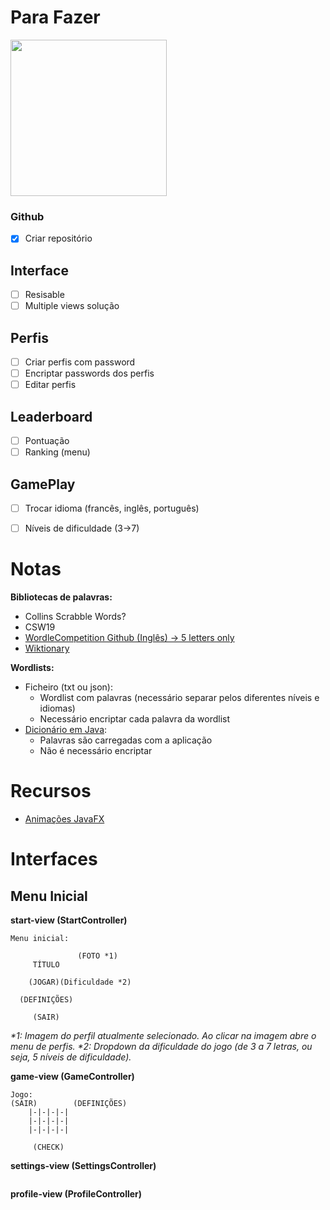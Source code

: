 # Para Fazer

<img src="https://www.videogameschronicle.com/files/2022/01/wordle-d.jpg" width="250">

### Github

- [x] Criar repositório

## Interface

- [ ] Resisable
- [ ] Multiple views solução

## Perfis

- [ ] Criar perfis com password
- [ ] Encriptar passwords dos perfis
- [ ] Editar perfis

## Leaderboard

- [ ] Pontuação
- [ ] Ranking (menu)

## GamePlay

- [ ] Trocar idioma (francês, inglês, português)
- [ ] Níveis de dificuldade (3->7)


# Notas

**Bibliotecas de palavras:**
- Collins Scrabble Words?
- CSW19
- [WordleCompetition Github (Inglês) -> 5 letters only](https://github.com/Kinkelin/WordleCompetition/tree/main/data/official)
- [Wiktionary](https://en.wiktionary.org/wiki/Wiktionary:Main_Page)

**Wordlists:**

- Ficheiro (txt ou json):
  - Wordlist com palavras (necessário separar pelos diferentes níveis e idiomas)
  - Necessário encriptar cada palavra da wordlist
- [Dicionário em Java](https://docs.oracle.com/javase/8/docs/api/java/util/Dictionary.html):
  - Palavras são carregadas com a aplicação
  - Não é necessário encriptar

# Recursos

- [Animações JavaFX](https://github.com/iAmGio/animated)

# Interfaces

## Menu Inicial

**start-view (StartController)**

````
Menu inicial:
                
               (FOTO *1)
     TÍTULO
    
    (JOGAR)(Dificuldade *2)

  (DEFINIÇÕES)
  
     (SAIR)

````
_*1: Imagem do perfil atualmente selecionado. Ao clicar na imagem
abre o menu de perfis._
_*2: Dropdown da dificuldade do jogo (de 3 a 7 letras, ou seja, 5 níveis
de dificuldade)._

**game-view (GameController)**

````
Jogo:
(SAIR)        (DEFINIÇÕES)
    |-|-|-|-|
    |-|-|-|-|
    |-|-|-|-|
    
     (CHECK)
````

**settings-view (SettingsController)**

````

````

**profile-view (ProfileController)**

````

````
